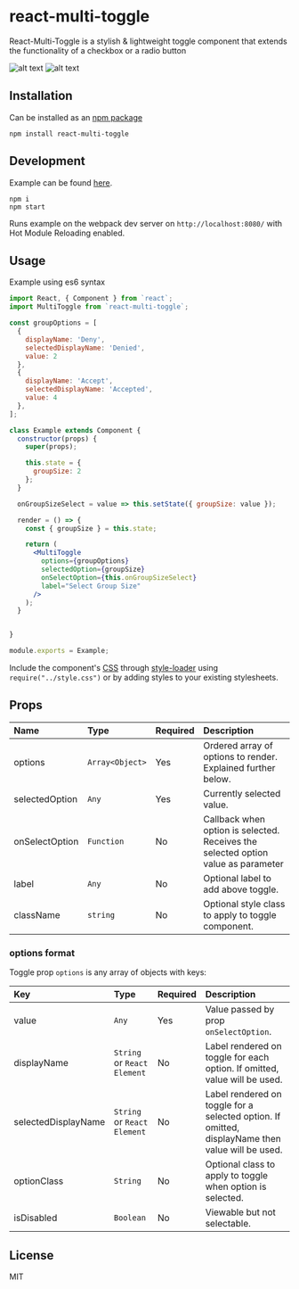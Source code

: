 # react-multi-toggle

React-Multi-Toggle is a stylish & lightweight toggle component that extends the functionality of a checkbox or a radio button

![alt text](https://github.com/danielarias123/react-multi-toggle/blob/master/example/images/react-multi-toggle-example.gif "Toggle Gif")
![alt text](https://github.com/danielarias123/react-multi-toggle/blob/master/example/images/react-multi-toggle-example-2.gif "Toggle Gif 2")

## Installation

Can be installed as an [npm package](https://www.npmjs.com/package/react-multi-toggle)

```
npm install react-multi-toggle
```

## Development

Example can be found [here](https://github.com/danielarias123/react-multi-toggle/blob/master/example).

```shell
npm i
npm start
```

Runs example on the webpack dev server on `http://localhost:8080/` with Hot Module Reloading enabled.

## Usage

Example using es6 syntax

```jsx
import React, { Component } from `react`;
import MultiToggle from `react-multi-toggle`;

const groupOptions = [
  {
    displayName: 'Deny',
    selectedDisplayName: 'Denied',
    value: 2
  },
  {
    displayName: 'Accept',
    selectedDisplayName: 'Accepted',
    value: 4
  },
];

class Example extends Component {
  constructor(props) {
    super(props);

    this.state = {
      groupSize: 2
    };
  }

  onGroupSizeSelect = value => this.setState({ groupSize: value });

  render = () => {
    const { groupSize } = this.state;

    return (
      <MultiToggle
        options={groupOptions}
        selectedOption={groupSize}
        onSelectOption={this.onGroupSizeSelect}
        label="Select Group Size"
      />
    );
  }


}

module.exports = Example;
```

Include the component's [CSS](./style.css) through [style-loader](https://www.npmjs.com/package/style-loader) using `require("../style.css")` or by adding styles to your existing stylesheets.

## Props

| Name           | Type            | Required | Description                                                                       |
| :------------- | :-------------- | :------- | :-------------------------------------------------------------------------------- |
| options        | `Array<Object>` | Yes      | Ordered array of options to render. Explained further below.                      |
| selectedOption | `Any`           | Yes      | Currently selected value.                                                         |
| onSelectOption | `Function`      | No       | Callback when option is selected. Receives the selected option value as parameter |
| label          | `Any`           | No       | Optional label to add above toggle.                                               |
| className      | `string`        | No       | Optional style class to apply to toggle component.                                |

### options format

Toggle prop `options` is any array of objects with keys:

| Key                 | Type                        | Required | Description                                                                                      |
| :------------------ | :-------------------------- | :------- | :----------------------------------------------------------------------------------------------- |
| value               | `Any`                       | Yes      | Value passed by prop `onSelectOption`.                                                           |
| displayName         | `String` or `React Element` | No       | Label rendered on toggle for each option. If omitted, value will be used.                        |
| selectedDisplayName | `String` or `React Element` | No       | Label rendered on toggle for a selected option. If omitted, displayName then value will be used. |
| optionClass         | `String`                    | No       | Optional class to apply to toggle when option is selected.                                       |
| isDisabled          | `Boolean`                   | No       | Viewable but not selectable.                                                                     |

## License

MIT
